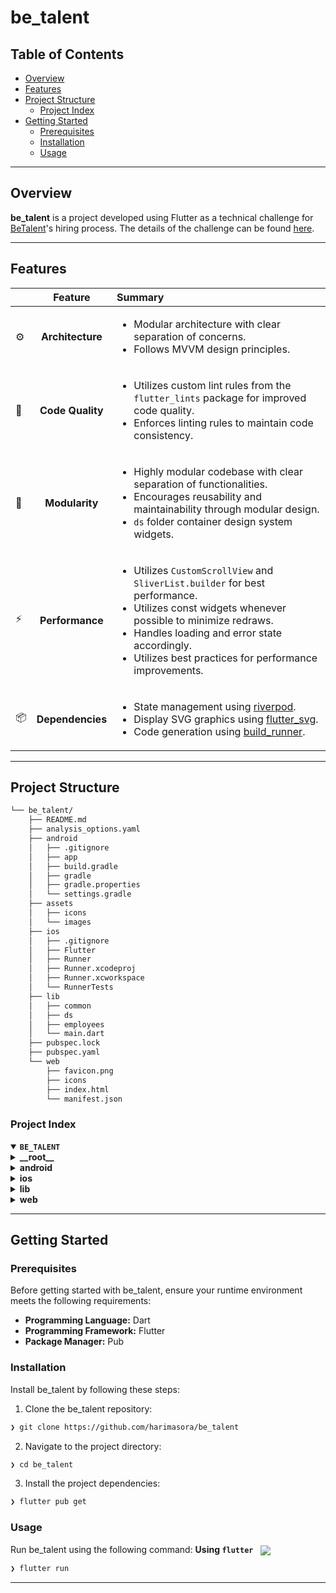 # be_talent

##  Table of Contents

- [ Overview](#-overview)
- [ Features](#-features)
- [ Project Structure](#-project-structure)
  - [ Project Index](#-project-index)
- [ Getting Started](#-getting-started)
  - [ Prerequisites](#-prerequisites)
  - [ Installation](#-installation)
  - [ Usage](#-usage)

---

##  Overview

**be_talent** is a project developed using Flutter as a technical challenge for [BeTalent](https://betalent.tech/)'s hiring process. The details of the challenge can be found [here](https://github.com/BeMobile/teste-pratico-mobile).

---

##  Features

|      | Feature         | Summary       |
| :--- | :---:           | :---          |
| ⚙️  | **Architecture**  | <ul><li>Modular architecture with clear separation of concerns.</li><li>Follows MVVM design principles.</li></ul> |
| 🔩 | **Code Quality**  | <ul><li>Utilizes custom lint rules from the `flutter_lints` package for improved code quality.</li><li>Enforces linting rules to maintain code consistency. |
| 🧩 | **Modularity**    | <ul><li>Highly modular codebase with clear separation of functionalities.</li><li>Encourages reusability and maintainability through modular design.</li><li>`ds` folder container design system widgets.</li></ul> |
| ⚡️  | **Performance**   | <ul><li>Utilizes `CustomScrollView` and `SliverList.builder` for best performance.</li><li>Utilizes const widgets whenever possible to minimize redraws.</li><li>Handles loading and error state accordingly.</li><li>Utilizes best practices for performance improvements.</li></ul> |
| 📦 | **Dependencies**  | <ul><li>State management using [riverpod](https://riverpod.dev/).</li><li>Display SVG graphics using [flutter_svg](https://pub.dev/packages/flutter_svg).</li><li>Code generation using [build_runner](https://pub.dev/packages/build_runner).</li></ul> |

---

##  Project Structure

```sh
└── be_talent/
    ├── README.md
    ├── analysis_options.yaml
    ├── android
    │   ├── .gitignore
    │   ├── app
    │   ├── build.gradle
    │   ├── gradle
    │   ├── gradle.properties
    │   └── settings.gradle
    ├── assets
    │   ├── icons
    │   └── images
    ├── ios
    │   ├── .gitignore
    │   ├── Flutter
    │   ├── Runner
    │   ├── Runner.xcodeproj
    │   ├── Runner.xcworkspace
    │   └── RunnerTests
    ├── lib
    │   ├── common
    │   ├── ds
    │   ├── employees
    │   └── main.dart
    ├── pubspec.lock
    ├── pubspec.yaml
    └── web
        ├── favicon.png
        ├── icons
        ├── index.html
        └── manifest.json
```


###  Project Index
<details open>
  <summary><b><code>BE_TALENT</code></b></summary>
  <details> <!-- __root__ Submodule -->
    <summary><b>__root__</b></summary>
    <blockquote>
      <table>
      <tr>
        <td><b><a href='https://github.com/harimasora/be_talent/blob/master/analysis_options.yaml'>analysis_options.yaml</a></b></td>
        <td>- Improve code quality by incorporating custom lint rules from the `flutter_lints` package<br>- Ignore specific errors and enforce linting rules using the `analysis_options.yaml` file<br>- This setup enhances the overall architecture by promoting consistent coding standards and identifying potential issues early in the development process.</td>
      </tr>
      <tr>
        <td><b><a href='https://github.com/harimasora/be_talent/blob/master/pubspec.yaml'>pubspec.yaml</a></b></td>
        <td>- Manages project dependencies and configurations for a Flutter app<br>- Handles packages like dio, flutter_hooks, and riverpod for network requests, state management, and dependency injection<br>- Facilitates code generation with freezed and json_serializable for efficient development.</td>
      </tr>
      </table>
    </blockquote>
  </details>
  <details> <!-- android Submodule -->
    <summary><b>android</b></summary>
    <blockquote>
      <table>
      <tr>
        <td><b><a href='https://github.com/harimasora/be_talent/blob/master/android/settings.gradle'>settings.gradle</a></b></td>
        <td>Configure plugin management and include necessary plugins for Flutter and Android projects in the settings.gradle file to ensure proper integration and functionality within the codebase architecture.</td>
      </tr>
      <tr>
        <td><b><a href='https://github.com/harimasora/be_talent/blob/master/android/build.gradle'>build.gradle</a></b></td>
        <td>Configure project repositories and build directories for Android projects.</td>
      </tr>
      </table>
      <details>
        <summary><b>app</b></summary>
        <blockquote>
          <table>
          <tr>
            <td><b><a href='https://github.com/harimasora/be_talent/blob/master/android/app/build.gradle'>build.gradle</a></b></td>
            <td>- Configure Android application settings and dependencies for the project, ensuring compatibility with Flutter and Kotlin<br>- Set up versioning, namespaces, and build configurations to support the development and deployment of the mobile application.</td>
          </tr>
          </table>
          <details>
            <summary><b>src</b></summary>
            <blockquote>
              <details>
                <summary><b>main</b></summary>
                <blockquote>
                  <details>
                    <summary><b>kotlin</b></summary>
                    <blockquote>
                      <details>
                        <summary><b>com</b></summary>
                        <blockquote>
                          <details>
                            <summary><b>example</b></summary>
                            <blockquote>
                              <details>
                                <summary><b>be_talent</b></summary>
                                <blockquote>
                                  <table>
                                  <tr>
                                    <td><b><a href='https://github.com/harimasora/be_talent/blob/master/android/app/src/main/kotlin/com/example/be_talent/MainActivity.kt'>MainActivity.kt</a></b></td>
                                    <td>- Enables Flutter functionality in the Android app by extending FlutterActivity in the MainActivity.kt file<br>- This integration allows seamless communication between the Flutter framework and the Android platform, enhancing the user experience and enabling cross-platform development capabilities within the project architecture.</td>
                                  </tr>
                                  </table>
                                </blockquote>
                              </details>
                            </blockquote>
                          </details>
                        </blockquote>
                      </details>
                    </blockquote>
                  </details>
                </blockquote>
              </details>
            </blockquote>
          </details>
        </blockquote>
      </details>
    </blockquote>
  </details>
  <details> <!-- ios Submodule -->
    <summary><b>ios</b></summary>
    <blockquote>
      <details>
        <summary><b>Runner.xcodeproj</b></summary>
        <blockquote>
          <table>
          <tr>
            <td><b><a href='https://github.com/harimasora/be_talent/blob/master/ios/Runner.xcodeproj/project.pbxproj'>project.pbxproj</a></b></td>
            <td>- The provided code file, located at ios/Runner.xcodeproj/project.pbxproj, plays a crucial role in managing build configurations and resources within the project architecture<br>- It orchestrates the inclusion of various source files, such as GeneratedPluginRegistrant.m, RunnerTests.swift, AppDelegate.swift, and resources like Main.storyboard and AppFrameworkInfo.plist, ensuring their integration into the project build process<br>- This file acts as a central hub for defining the project's structure and dependencies, facilitating the seamless compilation and deployment of the iOS application.</td>
          </tr>
          </table>
          <details>
            <summary><b>project.xcworkspace</b></summary>
            <blockquote>
              <table>
              <tr>
                <td><b><a href='https://github.com/harimasora/be_talent/blob/master/ios/Runner.xcodeproj/project.xcworkspace/contents.xcworkspacedata'>contents.xcworkspacedata</a></b></td>
                <td>- Facilitates workspace configuration for the iOS project by defining the project structure and dependencies<br>- This file plays a crucial role in organizing and managing the various components of the codebase within the Xcode workspace.</td>
              </tr>
              </table>
              <details>
                <summary><b>xcshareddata</b></summary>
                <blockquote>
                  <table>
                  <tr>
                    <td><b><a href='https://github.com/harimasora/be_talent/blob/master/ios/Runner.xcodeproj/project.xcworkspace/xcshareddata/IDEWorkspaceChecks.plist'>IDEWorkspaceChecks.plist</a></b></td>
                    <td>Enables the IDE to compute Mac 32-bit warning in the Xcode project workspace.</td>
                  </tr>
                  <tr>
                    <td><b><a href='https://github.com/harimasora/be_talent/blob/master/ios/Runner.xcodeproj/project.xcworkspace/xcshareddata/WorkspaceSettings.xcsettings'>WorkspaceSettings.xcsettings</a></b></td>
                    <td>Enables disabling of previews in the Xcode workspace settings to improve project performance and focus on development tasks.</td>
                  </tr>
                  </table>
                </blockquote>
              </details>
            </blockquote>
          </details>
          <details>
            <summary><b>xcshareddata</b></summary>
            <blockquote>
              <details>
                <summary><b>xcschemes</b></summary>
                <blockquote>
                  <table>
                  <tr>
                    <td><b><a href='https://github.com/harimasora/be_talent/blob/master/ios/Runner.xcodeproj/xcshareddata/xcschemes/Runner.xcscheme'>Runner.xcscheme</a></b></td>
                    <td>- Defines Xcode scheme configurations for building, testing, profiling, analyzing, and archiving the iOS project<br>- Specifies build actions, test configurations, launch settings, profiling options, analysis, and archiving configurations<br>- This file plays a crucial role in orchestrating the various development and deployment tasks within the project's Xcode environment.</td>
                  </tr>
                  </table>
                </blockquote>
              </details>
            </blockquote>
          </details>
        </blockquote>
      </details>
      <details>
        <summary><b>Flutter</b></summary>
        <blockquote>
          <table>
          <tr>
            <td><b><a href='https://github.com/harimasora/be_talent/blob/master/ios/Flutter/AppFrameworkInfo.plist'>AppFrameworkInfo.plist</a></b></td>
            <td>- Defines essential metadata for the Flutter app, such as version, identifier, and minimum OS requirements<br>- This file plays a crucial role in configuring the app's properties and ensuring compatibility with the target operating system.</td>
          </tr>
          <tr>
            <td><b><a href='https://github.com/harimasora/be_talent/blob/master/ios/Flutter/Release.xcconfig'>Release.xcconfig</a></b></td>
            <td>Integrates generated configurations into the iOS project build process, enhancing project structure and ensuring seamless compatibility with Flutter.</td>
          </tr>
          <tr>
            <td><b><a href='https://github.com/harimasora/be_talent/blob/master/ios/Flutter/Debug.xcconfig'>Debug.xcconfig</a></b></td>
            <td>Integrates generated configurations into the iOS project structure, enhancing build settings for improved development workflows.</td>
          </tr>
          </table>
        </blockquote>
      </details>
      <details>
        <summary><b>RunnerTests</b></summary>
        <blockquote>
          <table>
          <tr>
            <td><b><a href='https://github.com/harimasora/be_talent/blob/master/ios/RunnerTests/RunnerTests.swift'>RunnerTests.swift</a></b></td>
            <td>- Implements XCTest for testing Flutter code in the Runner application<br>- Provides a structured approach to adding and running tests within the iOS project<br>- Ensures the reliability and functionality of the Flutter codebase through automated testing.</td>
          </tr>
          </table>
        </blockquote>
      </details>
      <details>
        <summary><b>Runner.xcworkspace</b></summary>
        <blockquote>
          <table>
          <tr>
            <td><b><a href='https://github.com/harimasora/be_talent/blob/master/ios/Runner.xcworkspace/contents.xcworkspacedata'>contents.xcworkspacedata</a></b></td>
            <td>Facilitates linking the Runner.xcodeproj file within the iOS workspace, ensuring seamless integration and organization of project resources.</td>
          </tr>
          </table>
          <details>
            <summary><b>xcshareddata</b></summary>
            <blockquote>
              <table>
              <tr>
                <td><b><a href='https://github.com/harimasora/be_talent/blob/master/ios/Runner.xcworkspace/xcshareddata/IDEWorkspaceChecks.plist'>IDEWorkspaceChecks.plist</a></b></td>
                <td>Enables IDE to compute Mac 32-bit warning in the project's workspace configuration.</td>
              </tr>
              <tr>
                <td><b><a href='https://github.com/harimasora/be_talent/blob/master/ios/Runner.xcworkspace/xcshareddata/WorkspaceSettings.xcsettings'>WorkspaceSettings.xcsettings</a></b></td>
                <td>- Enables disabling of previews in the iOS Runner project by setting the PreviewsEnabled key to false in the WorkspaceSettings.xcsettings file<br>- This configuration helps streamline the development process by turning off unnecessary previews, enhancing focus on essential tasks within the project architecture.</td>
              </tr>
              </table>
            </blockquote>
          </details>
        </blockquote>
      </details>
      <details>
        <summary><b>Runner</b></summary>
        <blockquote>
          <table>
          <tr>
            <td><b><a href='https://github.com/harimasora/be_talent/blob/master/ios/Runner/Runner-Bridging-Header.h'>Runner-Bridging-Header.h</a></b></td>
            <td>Facilitates plugin registration in the iOS Runner project by importing the GeneratedPluginRegistrant header.</td>
          </tr>
          <tr>
            <td><b><a href='https://github.com/harimasora/be_talent/blob/master/ios/Runner/AppDelegate.swift'>AppDelegate.swift</a></b></td>
            <td>- Registers generated plugins in the Flutter application during the launch process<br>- The code in AppDelegate.swift ensures proper initialization and integration of plugins with the Flutter framework, enhancing the functionality and features of the application.</td>
          </tr>
          <tr>
            <td><b><a href='https://github.com/harimasora/be_talent/blob/master/ios/Runner/Info.plist'>Info.plist</a></b></td>
            <td>- Defines essential app configurations such as display name, bundle identifier, and version information<br>- Specifies supported interface orientations and launch screen details<br>- Ensures compatibility with iPhone and iPad devices.</td>
          </tr>
          </table>
          <details>
            <summary><b>Base.lproj</b></summary>
            <blockquote>
              <table>
              <tr>
                <td><b><a href='https://github.com/harimasora/be_talent/blob/master/ios/Runner/Base.lproj/Main.storyboard'>Main.storyboard</a></b></td>
                <td>Defines the initial view controller for the Flutter module in the iOS app, specifying layout guides and view properties.</td>
              </tr>
              <tr>
                <td><b><a href='https://github.com/harimasora/be_talent/blob/master/ios/Runner/Base.lproj/LaunchScreen.storyboard'>LaunchScreen.storyboard</a></b></td>
                <td>- Defines the launch screen layout for the iOS app, specifying the initial view controller and its components<br>- It sets up the background color, image view, and constraints for positioning elements<br>- This file is crucial for presenting a visually appealing and consistent launch experience to users.</td>
              </tr>
              </table>
            </blockquote>
          </details>
          <details>
            <summary><b>Assets.xcassets</b></summary>
            <blockquote>
              <details>
                <summary><b>AppIcon.appiconset</b></summary>
                <blockquote>
                  <table>
                  <tr>
                    <td><b><a href='https://github.com/harimasora/be_talent/blob/master/ios/Runner/Assets.xcassets/AppIcon.appiconset/Contents.json'>Contents.json</a></b></td>
                    <td>- Defines the various sizes and scales for app icons across different iOS devices<br>- Organizes the icon assets in a structured manner within the project architecture, ensuring proper display on iPhones, iPads, and for marketing purposes<br>- Maintains consistency and clarity in managing app icon assets for a seamless user experience.</td>
                  </tr>
                  </table>
                </blockquote>
              </details>
              <details>
                <summary><b>LaunchImage.imageset</b></summary>
                <blockquote>
                  <table>
                  <tr>
                    <td><b><a href='https://github.com/harimasora/be_talent/blob/master/ios/Runner/Assets.xcassets/LaunchImage.imageset/Contents.json'>Contents.json</a></b></td>
                    <td>Define launch images for different screen resolutions in the iOS project's asset catalog.</td>
                  </tr>
                  </table>
                </blockquote>
              </details>
            </blockquote>
          </details>
        </blockquote>
      </details>
    </blockquote>
  </details>
  <details> <!-- lib Submodule -->
    <summary><b>lib</b></summary>
    <blockquote>
      <table>
      <tr>
        <td><b><a href='https://github.com/harimasora/be_talent/blob/master/lib/main.dart'>main.dart</a></b></td>
        <td>Initialize the app with a ProviderScope, setting the theme and home page to EmployeesPage.</td>
      </tr>
      </table>
      <details>
        <summary><b>ds</b></summary>
        <blockquote>
          <table>
          <tr>
            <td><b><a href='https://github.com/harimasora/be_talent/blob/master/lib/ds/static_colors.dart'>static_colors.dart</a></b></td>
            <td>Defines static color constants for the project's UI theme.</td>
          </tr>
          <tr>
            <td><b><a href='https://github.com/harimasora/be_talent/blob/master/lib/ds/spacings.dart'>spacings.dart</a></b></td>
            <td>Define consistent spacing values for the project's UI components using multiples of a base grid size.</td>
          </tr>
          <tr>
            <td><b><a href='https://github.com/harimasora/be_talent/blob/master/lib/ds/horizontal_space.dart'>horizontal_space.dart</a></b></td>
            <td>Defines a reusable Flutter widget for creating horizontal spacing within the project's UI components.</td>
          </tr>
          <tr>
            <td><b><a href='https://github.com/harimasora/be_talent/blob/master/lib/ds/text.dart'>text.dart</a></b></td>
            <td>- Define text styles for headings and footnotes in a Flutter project<br>- The code in the provided file sets up typography styles for different text elements like headings and footnotes, allowing for consistent visual presentation across the app.</td>
          </tr>
          <tr>
            <td><b><a href='https://github.com/harimasora/be_talent/blob/master/lib/ds/skeleton.dart'>skeleton.dart</a></b></td>
            <td>- Define a reusable Flutter widget, Skeleton, for displaying loading placeholders with customizable dimensions and shapes<br>- The widget supports rounded corners and circular shapes, enhancing the user experience during data fetching.</td>
          </tr>
          <tr>
            <td><b><a href='https://github.com/harimasora/be_talent/blob/master/lib/ds/bt_click_region.dart'>bt_click_region.dart</a></b></td>
            <td>- Enables detection of clicks on the screen using a transparent widget that covers a child<br>- Supports click responses, hover effects, and focus management<br>- Integrates with Flutter's mouse and keyboard interactions for enhanced user experience.</td>
          </tr>
          <tr>
            <td><b><a href='https://github.com/harimasora/be_talent/blob/master/lib/ds/vertical_space.dart'>vertical_space.dart</a></b></td>
            <td>- Defines a reusable Flutter widget for creating vertical spacing within the app layout<br>- The VerticalSpace class encapsulates a specific height value, allowing developers to easily add vertical gaps between UI elements<br>- This component enhances code readability and maintainability by promoting consistent spacing throughout the project.</td>
          </tr>
          <tr>
            <td><b><a href='https://github.com/harimasora/be_talent/blob/master/lib/ds/bt_actionable_item.dart'>bt_actionable_item.dart</a></b></td>
            <td>Implements a customizable actionable item widget for Flutter apps, facilitating user interaction with a variety of properties like onPressed action, child widget, and analytics tracking.</td>
          </tr>
          <tr>
            <td><b><a href='https://github.com/harimasora/be_talent/blob/master/lib/ds/bt_expansion_list_tile.dart'>bt_expansion_list_tile.dart</a></b></td>
            <td>- Implements expandable list tiles with headers and content toggling based on user interaction<br>- Enhances user experience by providing a collapsible view of content within the app interface.</td>
          </tr>
          </table>
        </blockquote>
      </details>
      <details>
        <summary><b>common</b></summary>
        <blockquote>
          <table>
          <tr>
            <td><b><a href='https://github.com/harimasora/be_talent/blob/master/lib/common/use_listen_to_focus_change.dart'>use_listen_to_focus_change.dart</a></b></td>
            <td>- Enables listening to focus changes on a specified node within the Flutter application<br>- Tracks the focus state of the node and updates it accordingly<br>- This functionality enhances user interaction and accessibility features by providing real-time feedback on focus changes.</td>
          </tr>
          <tr>
            <td><b><a href='https://github.com/harimasora/be_talent/blob/master/lib/common/dio_provider.dart'>dio_provider.dart</a></b></td>
            <td>Defines a Riverpod provider for Dio HTTP client, setting a base URL for API requests.</td>
          </tr>
          <tr>
            <td><b><a href='https://github.com/harimasora/be_talent/blob/master/lib/common/use_map_focus_to_value.dart'>use_map_focus_to_value.dart</a></b></td>
            <td>- Enables mapping focus state to values for a given node in the Flutter project<br>- Uses provided functions to determine the value based on focus status<br>- This function enhances user interaction by dynamically updating UI elements based on focus changes.</td>
          </tr>
          <tr>
            <td><b><a href='https://github.com/harimasora/be_talent/blob/master/lib/common/dio_provider.g.dart'>dio_provider.g.dart</a></b></td>
            <td>- Generates a Riverpod provider for Dio HTTP client, ensuring its proper management and disposal<br>- This code file plays a crucial role in the project's architecture by facilitating the injection of Dio instances across the codebase.</td>
          </tr>
          <tr>
            <td><b><a href='https://github.com/harimasora/be_talent/blob/master/lib/common/use_focus_node_or_default.dart'>use_focus_node_or_default.dart</a></b></td>
            <td>- Enables managing focus nodes efficiently in Flutter by providing a hook to use a specified focus node or create a new one if none is provided<br>- This code file enhances the codebase architecture by simplifying focus node handling for UI elements.</td>
          </tr>
          </table>
        </blockquote>
      </details>
      <details>
        <summary><b>employees</b></summary>
        <blockquote>
          <table>
          <tr>
            <td><b><a href='https://github.com/harimasora/be_talent/blob/master/lib/employees/employees_notifier.dart'>employees_notifier.dart</a></b></td>
            <td>- Manages employee data and state, interacting with the employees API and updating the UI accordingly<br>- Refreshes data and updates filter settings.</td>
          </tr>
          <tr>
            <td><b><a href='https://github.com/harimasora/be_talent/blob/master/lib/employees/employees_state.freezed.dart'>employees_state.freezed.dart</a></b></td>
            <td>Generates immutable state classes for managing employee data within the project architecture.</td>
          </tr>
          <tr>
            <td><b><a href='https://github.com/harimasora/be_talent/blob/master/lib/employees/employees_api.dart'>employees_api.dart</a></b></td>
            <td>- Handles fetching a list of employees using Riverpod for state management and Dio for network requests<br>- The function retrieves employee data from an API endpoint and maps it to Employee objects<br>- This file serves as the bridge between the UI layer and the backend, facilitating seamless data retrieval for employee-related operations in the project.</td>
          </tr>
          <tr>
            <td><b><a href='https://github.com/harimasora/be_talent/blob/master/lib/employees/employees_page.dart'>employees_page.dart</a></b></td>
            <td>- Improve the user interface by displaying a list of employees with a search bar on the Employees Page<br>- The page layout includes a custom app bar and a scrollable list of employees, enhancing the overall user experience within the project architecture.</td>
          </tr>
          <tr>
            <td><b><a href='https://github.com/harimasora/be_talent/blob/master/lib/employees/employees_api.g.dart'>employees_api.g.dart</a></b></td>
            <td>- Generates a provider for fetching a list of employees<br>- The code file `employees_api.g.dart` is responsible for creating an auto-dispose future provider that supplies a list of employees<br>- This provider is a crucial component in the project's architecture for managing employee data retrieval.</td>
          </tr>
          <tr>
            <td><b><a href='https://github.com/harimasora/be_talent/blob/master/lib/employees/employees_state.dart'>employees_state.dart</a></b></td>
            <td>- Defines the state for employees in the application, including a list of employees and a filter subject<br>- It provides a method to filter employees based on the filter subject, returning a list of employees that match the criteria<br>- This file plays a crucial role in managing and filtering employee data within the project architecture.</td>
          </tr>
          <tr>
            <td><b><a href='https://github.com/harimasora/be_talent/blob/master/lib/employees/employees_notifier.g.dart'>employees_notifier.g.dart</a></b></td>
            <td>- Generates a provider for managing employee state in the codebase architecture<br>- The code file lib/employees/employees_notifier.g.dart is responsible for creating an AutoDisposeNotifierProvider that handles state management for employees<br>- This provider is crucial for efficiently managing and updating employee-related data within the project.</td>
          </tr>
          </table>
          <details>
            <summary><b>widgets</b></summary>
            <blockquote>
              <table>
              <tr>
                <td><b><a href='https://github.com/harimasora/be_talent/blob/master/lib/employees/widgets/sliver_app_bar.dart'>sliver_app_bar.dart</a></b></td>
                <td>- Implements a customizable SliverAppBar for the BeTalent project, displaying user profile and notification buttons with dynamic content<br>- The widget adjusts its size based on user interaction, maintaining a consistent visual presence in the app's UI.</td>
              </tr>
              <tr>
                <td><b><a href='https://github.com/harimasora/be_talent/blob/master/lib/employees/widgets/search_bar.dart'>search_bar.dart</a></b></td>
                <td>- Improve user experience by implementing an interactive search bar widget that allows users to search and clear input easily<br>- The widget integrates focus management, dynamic button display, and clear functionality, enhancing the overall usability of the employee search feature within the application.</td>
              </tr>
              <tr>
                <td><b><a href='https://github.com/harimasora/be_talent/blob/master/lib/employees/widgets/notification_button.dart'>notification_button.dart</a></b></td>
                <td>- Implements a notification button widget that displays a bell icon and optional text<br>- The widget is actionable and triggers an event when pressed<br>- It enhances user interaction within the application by providing visual cues for notifications.</td>
              </tr>
              <tr>
                <td><b><a href='https://github.com/harimasora/be_talent/blob/master/lib/employees/widgets/profile_button.dart'>profile_button.dart</a></b></td>
                <td>- Creates a profile button widget displaying initials within a circle avatar<br>- The widget utilizes predefined colors and text styles for consistency across the application<br>- This component enhances the user interface by providing a visually appealing and functional element for accessing user profiles.</td>
              </tr>
              <tr>
                <td><b><a href='https://github.com/harimasora/be_talent/blob/master/lib/employees/widgets/employee_list_view.dart'>employee_list_view.dart</a></b></td>
                <td>- Implements an interactive Employee List View with loading, error handling, and expansion functionality<br>- Displays employee details in a structured layout, allowing users to expand for more information<br>- Enhances user experience by providing visual feedback during loading and error states.</td>
              </tr>
              </table>
            </blockquote>
          </details>
          <details>
            <summary><b>models</b></summary>
            <blockquote>
              <table>
              <tr>
                <td><b><a href='https://github.com/harimasora/be_talent/blob/master/lib/employees/models/employee.freezed.dart'>employee.freezed.dart</a></b></td>
                <td>Define Employee model serialization and deserialization using Freezed and JsonSerializable for the project's data layer.</td>
              </tr>
              <tr>
                <td><b><a href='https://github.com/harimasora/be_talent/blob/master/lib/employees/models/employee.dart'>employee.dart</a></b></td>
                <td>- Defines an Employee model with essential attributes and methods for formatting data<br>- It includes fields for ID, name, job, admission date, phone, and image<br>- The model provides functions to format the admission date and phone number<br>- The file also includes methods for JSON serialization and deserialization.</td>
              </tr>
              <tr>
                <td><b><a href='https://github.com/harimasora/be_talent/blob/master/lib/employees/models/employee.g.dart'>employee.g.dart</a></b></td>
                <td>- Generates JSON serialization methods for the Employee model, facilitating conversion between JSON and Dart objects<br>- This code file plays a crucial role in seamlessly transforming Employee data to and from JSON format within the project's architecture.</td>
              </tr>
              </table>
            </blockquote>
          </details>
        </blockquote>
      </details>
    </blockquote>
  </details>
  <details> <!-- web Submodule -->
    <summary><b>web</b></summary>
    <blockquote>
      <table>
      <tr>
        <td><b><a href='https://github.com/harimasora/be_talent/blob/master/web/manifest.json'>manifest.json</a></b></td>
        <td>- Define the web app's appearance and behavior by configuring its manifest.json file<br>- Specify essential details like the app's name, start URL, display mode, and icon properties<br>- Ensure a seamless user experience with correct orientation and color settings.</td>
      </tr>
      <tr>
        <td><b><a href='https://github.com/harimasora/be_talent/blob/master/web/index.html'>index.html</a></b></td>
        <td>- The `index.html` file sets the base path and initializes the Flutter project for web deployment<br>- It configures meta tags, icons, and scripts necessary for the web app<br>- This file plays a crucial role in defining the starting point and behavior of the Flutter project when accessed through a web browser.</td>
      </tr>
      </table>
    </blockquote>
  </details>
</details>

---
##  Getting Started

###  Prerequisites

Before getting started with be_talent, ensure your runtime environment meets the following requirements:

- **Programming Language:** Dart
- **Programming Framework:** Flutter
- **Package Manager:** Pub


###  Installation

Install be_talent by following these steps:

1. Clone the be_talent repository:
```sh
❯ git clone https://github.com/harimasora/be_talent
```

2. Navigate to the project directory:
```sh
❯ cd be_talent
```

3. Install the project dependencies:

```sh
❯ flutter pub get
```

###  Usage
Run be_talent using the following command:
**Using `flutter`** &nbsp; [<img align="center" src="https://img.shields.io/badge/Dart-0175C2.svg?style={badge_style}&logo=dart&logoColor=white" />](https://dart.dev/)

```sh
❯ flutter run
```

---


